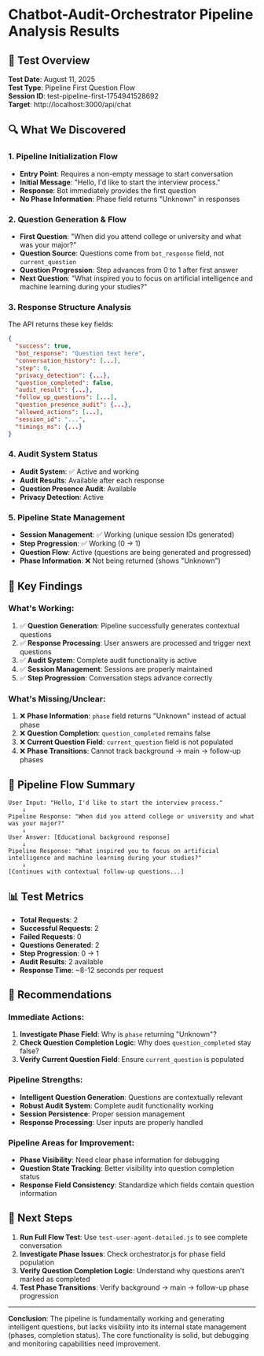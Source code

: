 # Chatbot-Audit-Orchestrator Pipeline Analysis Results

## 🧪 Test Overview
**Test Date**: August 11, 2025  
**Test Type**: Pipeline First Question Flow  
**Session ID**: test-pipeline-first-1754941528692  
**Target**: http://localhost:3000/api/chat  

## 🔍 What We Discovered

### 1. **Pipeline Initialization Flow**
- **Entry Point**: Requires a non-empty message to start conversation
- **Initial Message**: "Hello, I'd like to start the interview process."
- **Response**: Bot immediately provides the first question
- **No Phase Information**: Phase field returns "Unknown" in responses

### 2. **Question Generation & Flow**
- **First Question**: "When did you attend college or university and what was your major?"
- **Question Source**: Questions come from `bot_response` field, not `current_question`
- **Question Progression**: Step advances from 0 to 1 after first answer
- **Next Question**: "What inspired you to focus on artificial intelligence and machine learning during your studies?"

### 3. **Response Structure Analysis**
The API returns these key fields:
```json
{
  "success": true,
  "bot_response": "Question text here",
  "conversation_history": [...],
  "step": 0,
  "privacy_detection": {...},
  "question_completed": false,
  "audit_result": {...},
  "follow_up_questions": [...],
  "question_presence_audit": {...},
  "allowed_actions": [...],
  "session_id": "...",
  "timings_ms": {...}
}
```

### 4. **Audit System Status**
- **Audit System**: ✅ Active and working
- **Audit Results**: Available after each response
- **Question Presence Audit**: Available
- **Privacy Detection**: Active

### 5. **Pipeline State Management**
- **Session Management**: ✅ Working (unique session IDs generated)
- **Step Progression**: ✅ Working (0 → 1)
- **Question Flow**: Active (questions are being generated and progressed)
- **Phase Information**: ❌ Not being returned (shows "Unknown")

## 🚨 Key Findings

### **What's Working:**
1. ✅ **Question Generation**: Pipeline successfully generates contextual questions
2. ✅ **Response Processing**: User answers are processed and trigger next questions
3. ✅ **Audit System**: Complete audit functionality is active
4. ✅ **Session Management**: Sessions are properly maintained
5. ✅ **Step Progression**: Conversation steps advance correctly

### **What's Missing/Unclear:**
1. ❌ **Phase Information**: `phase` field returns "Unknown" instead of actual phase
2. ❌ **Question Completion**: `question_completed` remains false
3. ❌ **Current Question Field**: `current_question` field is not populated
4. ❌ **Phase Transitions**: Cannot track background → main → follow-up phases

## 🔧 Pipeline Flow Summary

```
User Input: "Hello, I'd like to start the interview process."
    ↓
Pipeline Response: "When did you attend college or university and what was your major?"
    ↓
User Answer: [Educational background response]
    ↓
Pipeline Response: "What inspired you to focus on artificial intelligence and machine learning during your studies?"
    ↓
[Continues with contextual follow-up questions...]
```

## 📊 Test Metrics

- **Total Requests**: 2
- **Successful Requests**: 2
- **Failed Requests**: 0
- **Questions Generated**: 2
- **Step Progression**: 0 → 1
- **Audit Results**: 2 available
- **Response Time**: ~8-12 seconds per request

## 🎯 Recommendations

### **Immediate Actions:**
1. **Investigate Phase Field**: Why is `phase` returning "Unknown"?
2. **Check Question Completion Logic**: Why does `question_completed` stay false?
3. **Verify Current Question Field**: Ensure `current_question` is populated

### **Pipeline Strengths:**
- **Intelligent Question Generation**: Questions are contextually relevant
- **Robust Audit System**: Complete audit functionality working
- **Session Persistence**: Proper session management
- **Response Processing**: User inputs are properly handled

### **Pipeline Areas for Improvement:**
- **Phase Visibility**: Need clear phase information for debugging
- **Question State Tracking**: Better visibility into question completion status
- **Response Field Consistency**: Standardize which fields contain question information

## 🚀 Next Steps

1. **Run Full Flow Test**: Use `test-user-agent-detailed.js` to see complete conversation
2. **Investigate Phase Issues**: Check orchestrator.js for phase field population
3. **Verify Question Completion Logic**: Understand why questions aren't marked as completed
4. **Test Phase Transitions**: Verify background → main → follow-up phase progression

---

**Conclusion**: The pipeline is fundamentally working and generating intelligent questions, but lacks visibility into its internal state management (phases, completion status). The core functionality is solid, but debugging and monitoring capabilities need improvement.
